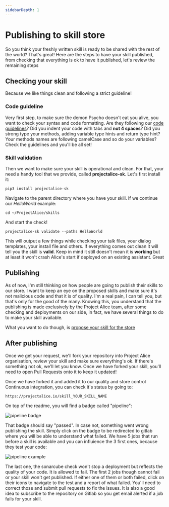 ```yaml
---
sidebarDepth: 1
---
```


# Publishing to skill store
So you think your freshly written skill is ready to be shared with the rest of the world? That's great! Here are the steps to have your skill published, from checking that everything is ok to have it published, let's review the remaining steps

## Checking your skill
Because we like things clean and following a strict guideline!

### Code guideline
Very first step, to make sure the demon Psycho doesn't eat you alive, you want to check your syntax and code formatting. Are they following our [code guidelines](../contribute/code-guidelines)? Did you indent your code with tabs and **not 4 spaces**? Did you strong type your methods, adding variable type hints and return type hint? Your methods names are following camelCase and so do your variables? Check the guidelines and you'll be all set!

### Skill validation
Then we want to make sure your skill is operational and clean. For that, your need a handy tool that we provide, called **projectalice-sk**. Let's first install it:

`pip3 install projectalice-sk` 

Navigate to the parent directory where you have your skill. If we continue our *HelloWorld* example:

`cd ~/ProjectAlice/skills`

And start the check!

`projectalice-sk validate --paths HelloWorld`

This will output a few things while checking your talk files, your dialog templates, your install file and others. If everything comes out clean it will tell you the skill is **valid**. Keep in mind it still doesn't mean it is **working** but at least it won't crash Alice's start if deployed on an existing assistant. Great

## Publishing
As of now, I'm still thinking on how people are going to publish their skills to our store. I want to keep an eye on the proposed skills and make sure it's not malicious code and that it is of quality. I'm a real pain, I can tell you, but that's only for the good of the many. Knowing this, you understand that the publishing is made exclusively by the Project Alice team, after some checking and deployments on our side, in fact, we have several things to do to make your skill available.

What you want to do though, is [propose your skill for the store](https://github.com/project-alice-assistant/ProjectAliceSkills/issues/new?assignees=Psychokiller1888&labels=Skill+publish+request&template=skill-publishing.md&title=%5BNew+skill%5D)

## After publishing
Once we get your request, we'll fork your repository into Project Alice organisation, review your skill and make sure everything's ok. If there's something not ok, we'll let you know. Once we have forked your skill, you'll need to open Pull Requests onto it to keep it updated!

Once we have forked it and added it to our quality and store control Continuous integration, you can check it's status by going to:

`https://projectalice.io/skill_YOUR_SKILL_NAME`

On top of the readme, you will find a badge called "pipeline":

<div>
  <img src="../images/pipeline_badge.png" alt="pipeline badge">
</div>

That badge should say "passed". In case not, something went wrong publishing the skill. Simply click on the badge to be redirected to gitlab where you will be able to understand what failed. We have 5 jobs that run before a skill is available and you can influience the 3 first ones, because they test your code:

<div>
  <img src="../images/pipeline_example.png" alt="pipeline example">
</div>

The last one, the sonarcube check won't stop a deployment but reflects the quality of your code. It is allowed to fail. The first 2 jobs though cannot fail or your skill won't get published. If either one of them or both failed, click on their icons to navigate to the test and a report of what failed. You'll need to correct those and submit pull requests to fix the issues. It is also a good idea to subscribe to the repository on Gitlab so you get email alerted if a job fails for your skill.
